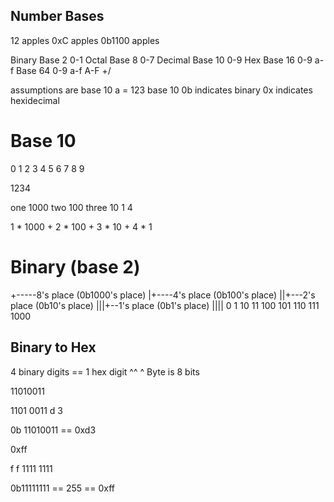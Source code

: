 

Number Bases
-------------

12 apples
0xC apples
0b1100 apples

Binary    Base 2  0-1
Octal     Base 8  0-7
Decimal   Base 10 0-9
Hex       Base 16 0-9 a-f
          Base 64 0-9 a-f A-F +/

assumptions are base 10
a = 123 base 10
0b indicates binary
0x indicates hexidecimal

# Base 10
0
1
2
3
4
5
6
7
8
9

1234

one 1000
two 100
three 10
1 4

1 * 1000 +
2 * 100 +
3 * 10 +
4 * 1

# Binary (base 2)

+-----8's place (0b1000's place)
|+----4's place (0b100's place)
||+---2's place (0b10's place)
|||+--1's place (0b1's place)
||||
   0
   1
  10
  11
 100
 101
 110
 111
1000

Binary to Hex
--------------

4 binary digits == 1 hex digit
  ^^         ^
Byte is 8 bits

11010011

1101 0011
  d    3

0b 11010011 == 0xd3

0xff

 f      f
1111   1111

0b11111111 == 255 == 0xff